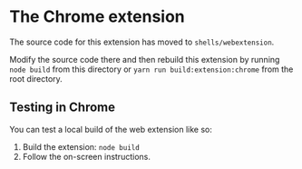 # The Chrome extension

The source code for this extension has moved to `shells/webextension`.

Modify the source code there and then rebuild this extension by running `node build` from this directory or `yarn run build:extension:chrome` from the root directory.

## Testing in Chrome

You can test a local build of the web extension like so:

 1. Build the extension: `node build`
 1. Follow the on-screen instructions.
